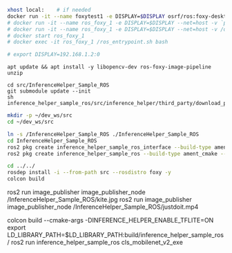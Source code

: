 ```sh
xhost local:    # if needed
docker run -it --name foxytest1 -e DISPLAY=$DISPLAY osrf/ros:foxy-desktop
# docker run -it --name ros_foxy_1 -e DISPLAY=$DISPLAY --net=host -v `pwd`:/InferenceHelper_Sample_ROS osrf/ros:foxy-desktop
# docker run -it --name ros_foxy_1 -e DISPLAY=$DISPLAY --net=host -v /dev:/dev -v `pwd`:/InferenceHelper_Sample_ROS --privileged osrf/ros:foxy-desktop
# docker start ros_foxy_1
# docker exec -it ros_foxy_1 /ros_entrypoint.sh bash

# export DISPLAY=192.168.1.2:0
```

```
apt update && apt install -y libopencv-dev ros-foxy-image-pipeline unzip

cd src/InferenceHelper_Sample_ROS
git submodule update --init
sh inference_helper_sample_ros/src/inference_helper/third_party/download_prebuilt_libraries.sh
```

```sh
mkdir -p ~/dev_ws/src
cd ~/dev_ws/src

ln -s /InferenceHelper_Sample_ROS ./InferenceHelper_Sample_ROS
cd InferenceHelper_Sample_ROS
ros2 pkg create inference_helper_sample_ros_interface --build-type ament_cmake --dependencies rclcpp rclcpp_components std_msgs
ros2 pkg create inference_helper_sample_ros --build-type ament_cmake --dependencies rclcpp rclcpp_components std_msgs inference_helper_sample_ros_interface --node-name cls_mobilenet_v2

cd ../../
rosdep install -i --from-path src --rosdistro foxy -y
colcon build
```



ros2 run image_publisher image_publisher_node /InferenceHelper_Sample_ROS/kite.jpg
ros2 run image_publisher image_publisher_node /InferenceHelper_Sample_ROS/justdoit.mp4


colcon build  --cmake-args -DINFERENCE_HELPER_ENABLE_TFLITE=ON
export LD_LIBRARY_PATH=$LD_LIBRARY_PATH:build/inference_helper_sample_ros/
ros2 run inference_helper_sample_ros cls_mobilenet_v2_exe

